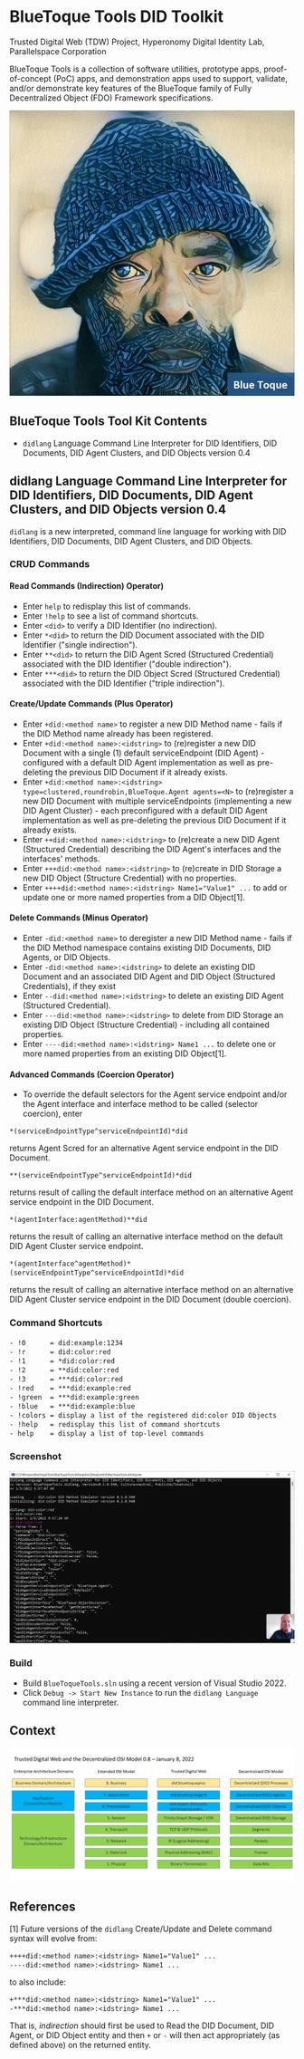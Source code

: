 ﻿# BlueToque Tools DID Toolkit
Trusted Digital Web (TDW) Project, Hyperonomy Digital Identity Lab, Parallelspace Corporation

BlueToque Tools is a collection of software utilities, prototype apps, proof-of-concept (PoC) apps, and demonstration apps used
to support, validate, and/or demonstrate key features of
the BlueToque family of Fully Decentralized Object (FDO) Framework specifications.

![Blue Toque](images/bluetoquelogo2.jpg)

## BlueToque Tools Tool Kit Contents

- `didlang` Language Command Line Interpreter for DID Identifiers, DID Documents, DID Agent Clusters, and DID Objects version 0.4

## didlang Language Command Line Interpreter for DID Identifiers, DID Documents, DID Agent Clusters, and DID Objects version 0.4

`didlang` is a new interpreted, command line language for working with DID Identifiers, DID Documents, DID Agent Clusters, and DID Objects.

### CRUD Commands

#### Read Commands (Indirection) Operator)

- Enter `help` to redisplay this list of commands.
- Enter `!help` to see a list of command shortcuts.
- Enter `<did>` to verify a DID Identifier (no indirection).
- Enter `*<did>` to return the DID Document associated with the DID Identifier ("single indirection").
- Enter `**<did>` to return the DID Agent Scred (Structured Credential) 
associated with the DID Identifier ("double indirection").
- Enter `***<did>` to return the DID Object Scred (Structured Credential) 
associated with the DID Identifier ("triple indirection").

#### Create/Update Commands (Plus Operator)

- Enter `+did:<method name>` to register a new DID Method name - fails if the DID Method name already has been registered.
- Enter `+did:<method name>:<idstring>` to (re)register a new DID Document with a single (1) default serviceEndpoint 
(DID Agent) - configured with a default DID Agent implementation as well as pre-deleting the previous DID Document if it already exists.
- Enter `+did:<method name>:<idstring> type=clustered,roundrobin,BlueToque.Agent agents=<N>` to (re)register a new DID Document with multiple serviceEndpoints (implementing a new DID Agent Cluster) - each preconfigured with a default DID Agent implementation as well as pre-deleting the previous DID Document if it already exists.
- Enter `++did:<method name>:<idstring>` to (re)create a new DID Agent (Structured Credential) describing the DID Agent's interfaces and the interfaces' methods.
- Enter `+++did:<method name>:<idstring>` to (re)create in DID Storage a new DID Object (Structure Credential) with no properties.
- Enter `++++did:<method name>:<idstring> Name1="Value1" ...` to add or update one or more named properties from a DID Object[1].

#### Delete Commands (Minus Operator)

- Enter `-did:<method name>` to deregister a new DID Method name - fails if the DID Method namespace contains existing
DID Documents, DID Agents, or DID Objects.
- Enter `-did:<method name>:<idstring>` to delete an existing DID Document and an associated DID Agent and DID Object (Structured Credentials), if they exist
- Enter `--did:<method name>:<idstring>` to delete an existing DID Agent (Structured Credential).
- Enter `---did:<method name>:<idstring>` to delete from DID Storage an existing DID Object (Structure Credential) - including all contained properties.
- Enter `----did:<method name>:<idstring> Name1 ...` to delete one or more named properties from an existing DID Object[1]. 

#### Advanced Commands (Coercion Operator)

- To override the default selectors for the Agent service endpoint and/or the Agent interface and interface method to be called (selector coercion), enter
```
*(serviceEndpointType^serviceEndpointId)*did
```
returns Agent Scred for an alternative Agent service endpoint in the DID Document.
```
**(serviceEndpointType^serviceEndpointId)*did
```
returns result of calling the default interface method on an alternative Agent service endpoint in the DID Document.
```
*(agentInterface:agentMethod)**did
```
returns the result of calling an alternative interface method on the default DID Agent Cluster service endpoint.
```
*(agentInterface^agentMethod)*(serviceEndpointType^serviceEndpointId)*did
```
returns the result of calling an alternative interface method on an alternative DID Agent Cluster service endpoint in the DID Document (double coercion).

### Command Shortcuts

```
- !0      = did:example:1234
- !r      = did:color:red
- !1      = *did:color:red
- !2      = **did:color:red
- !3      = ***did:color:red
- !red    = ***did:example:red
- !green  = ***did:example:green
- !blue   = ***did:example:blue
- !colors = display a list of the registered did:color DID Objects
- !help   = redisplay this list of command shortcuts
- help    = display a list of top-level commands
```

### Screenshot

![didlang screenshot](images/didlang-webcast-0.2.png)

### Build

- Build `BlueToqueTools.sln` using a recent version of Visual Studio 2022.
- Click `Debug -> Start New Instance` to run 
the `didlang Language` command line interpreter.

## Context

![Trusted Digital Web and the Decentralized (DID) OSI Model](/images/TDW-DID%20Method%20Spaces%200.8.png)

## References

[1] Future versions of the `didlang` Create/Update and Delete command syntax will evolve from:
```
++++did:<method name>:<idstring> Name1="Value1" ...
----did:<method name>:<idstring> Name1 ...
```
to also include:
```
+***did:<method name>:<idstring> Name1="Value1" ...
-***did:<method name>:<idstring> Name1 ...
```
That is, _indirection_ should first be used to Read the DID Document, DID Agent, or DID Object entity
and then `+` or `-` will then act appropriately (as defined above) on the returned entity.